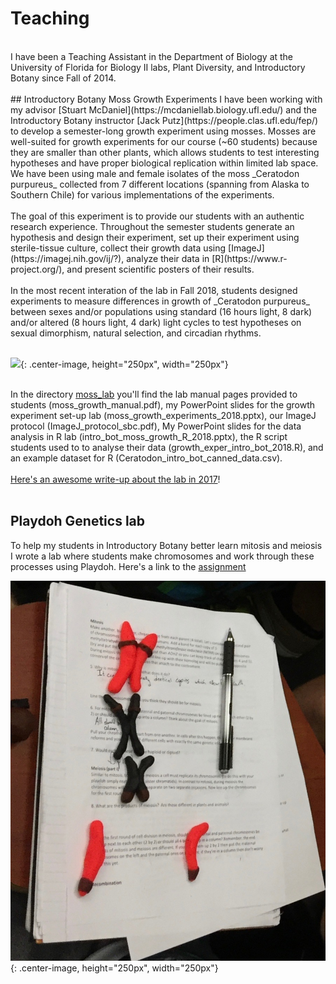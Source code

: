 # Teaching
<br/>
I have been a Teaching Assistant in the Department of Biology at the University of Florida for Biology II labs, Plant Diversity, and Introductory Botany since Fall of 2014. 
<br/><br/>
## Introductory Botany Moss Growth Experiments
I have been working with my advisor [Stuart McDaniel](https://mcdaniellab.biology.ufl.edu/) and the Introductory Botany instructor [Jack Putz](https://people.clas.ufl.edu/fep/) to develop a semester-long growth experiment using mosses. Mosses are well-suited for growth experiments for our course (~60 students) because they are smaller than other plants, which allows students to test interesting hypotheses and have proper biological replication within limited lab space. We have been using male and female isolates of the moss _Ceratodon purpureus_ collected from 7 different locations (spanning from Alaska to Southern Chile) for various implementations of the experiments.
<br/><br/>
The goal of this experiment is to provide our students with an authentic research experience. Throughout the semester students generate an hypothesis and design their experiment, set up their experiment using sterile-tissue culture, collect their growth data using [ImageJ](https://imagej.nih.gov/ij/?), analyze their data in [R](https://www.r-project.org/), and present scientific posters of their results. 
<br/><br/>
In the most recent interation of the lab in Fall 2018, students designed experiments to measure differences in growth of _Ceratodon purpureus_ between sexes and/or populations using standard (16 hours light, 8 dark) and/or altered (8 hours light, 4 dark) light cycles to test hypotheses on sexual dimorphism, natural selection, and circadian rhythms. 
<br/><br/>

![](/moss_lab/R_lab.JPG){: .center-image, height="250px", width="250px"}<br/><br/>

In the directory [moss_lab](https://github.com/sarahcarey/sarahcarey.github.io/tree/master/moss_lab) you'll find the lab manual pages provided to students (moss_growth_manual.pdf), my PowerPoint slides for the growth experiment set-up lab (moss_growth_experiments_2018.pptx), our ImageJ protocol (ImageJ_protocol_sbc.pdf), My PowerPoint slides for the data analysis in R lab (intro_bot_moss_growth_R_2018.pptx), the R script students used to to analyse their data (growth_exper_intro_bot_2018.R), and an example dataset for R (Ceratodon_intro_bot_canned_data.csv).
<br/><br/>
[Here's an awesome write-up about the lab in 2017](https://news.clas.ufl.edu/lil-mosses/)!
<br/>
<br/>
## Playdoh Genetics lab
To help my students in Introductory Botany better learn mitosis and meiosis I wrote a lab where students make chromosomes and work through these processes using Playdoh. Here's a link to the [assignment](./playdoh_genetics.html)<br/>

![](/Images/playdoh_genetics.jpg){: .center-image, height="250px", width="250px"}<br/><br/>





